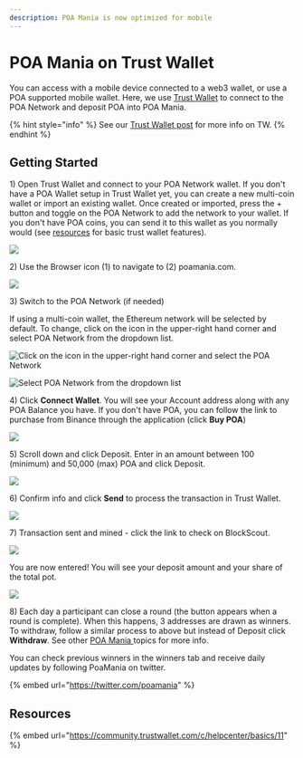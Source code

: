 ```yaml
---
description: POA Mania is now optimized for mobile
---
```


# POA Mania on Trust Wallet

You can access with a mobile device connected to a web3 wallet, or use a POA supported mobile wallet. Here, we use [Trust Wallet](https://trustwallet.com/) to connect to the POA Network and deposit POA into POA Mania.

{% hint style="info" %}
See our [Trust Wallet post](../wallets/trust-wallet.md) for more info on TW.
{% endhint %}

## Getting Started

1\) Open Trust Wallet and connect to your POA Network wallet. If you don't have a POA Wallet setup in Trust Wallet yet, you can create a new multi-coin wallet or import an existing wallet.  Once created or imported, press the + button and toggle on the POA Network to add the network to your wallet. If you don't have POA coins, you can send it to this wallet as you normally would \(see [resources](poa-mania-on-trustwallet.md#resources) for basic trust wallet features\).

![](../../.gitbook/assets/img1.png)

2\) Use the Browser icon \(1\) to navigate to \(2\) poamania.com.

![](../../.gitbook/assets/img3.png)

3\) Switch to the POA Network \(if needed\)

If using a multi-coin wallet, the Ethereum network will be selected by default. To change, click on the icon in the upper-right hand corner and select POA Network from the dropdown list.

![Click on the icon in the upper-right hand corner and select the POA Network](../../.gitbook/assets/poamania-1.png)

![Select POA Network from the dropdown list](../../.gitbook/assets/poamania-2.png)

4\) Click **Connect Wallet**. You will see your Account address along with any POA Balance you have. If you don't have POA, you can follow the link to purchase from Binance through the application \(click **Buy POA**\)

![](../../.gitbook/assets/connectwallet.png)

5\) Scroll down and click Deposit. Enter in an amount between 100 \(minimum\) and 50,000 \(max\) POA and click Deposit.

![](../../.gitbook/assets/deposits.png)

6\) Confirm info and click **Send** to process the transaction in Trust Wallet.

![](../../.gitbook/assets/send.png)

7\) Transaction sent and mined - click the link to check on BlockScout.

![](../../.gitbook/assets/blockscout.png)

You are now entered! You will see your deposit amount and your share of the total pot.

![](../../.gitbook/assets/yourshare.png)

8\) Each day a participant can close a round \(the button appears when a round is complete\). When this happens, 3 addresses are drawn as winners. To withdraw, follow a similar process to above but instead of Deposit click **Withdraw**. See other [POA Mania ](./)topics for more info.

You can check previous winners in the winners tab and receive daily updates by following PoaMania on twitter.

{% embed url="https://twitter.com/poamania" %}

## Resources

{% embed url="https://community.trustwallet.com/c/helpcenter/basics/11" %}





